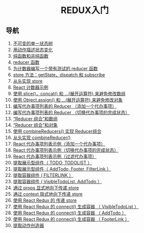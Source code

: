 <h1 align="center">REDUX入门</h1>

## 导航
1. <a href="v0.0.2/1.md">不可变的单一状态树</a>
2. <a href="v0.0.2/2.md">用动作描述状态变化</a>
3. <a href="v0.0.2/3.md">纯函数和非纯函数</a>
4. <a href="v0.0.2/4.md">reducer 函数</a>
5. <a href="v0.0.2/5.md">为计数器编写一个带有测试的 reducer 函数</a>
6. <a href="v0.0.2/6.md">store 方法：getState，dispatch 和 subscribe</a>
7. <a href="v0.0.2/7.md">从头实现 store</a>
8. <a href="v0.0.2/8.md">React 计数器示例</a>
9. <a href="v0.0.2/9.md">使用 slice()，concat() 和 ...(展开运算符) 来避免修改数组</a>
10. <a href="v0.0.2/10.md">使用 Object.assign() 和  ...(展开运算符) 来避免修改对象</a>
11. <a href="v0.0.2/11.md">编写代办事项列表的 Reducer （添加一个代办事项）</a>
12. <a href="v0.0.2/12.md">编写代办事项列表的 Reducer （切换代办事项的完成状态）</a>
13. <a href="v0.0.2/13.md">“Reducer 组合”和数组</a>
14. <a href="v0.0.2/14.md">“Reducer 组合”和对象</a>
15. <a href="v0.0.2/15.md">使用 combineReducers() 实现 Reducer组合</a>
16. <a href="v0.0.2/16.md">从头实现 combineReducer() </a>
17. <a href="v0.0.2/17.md">React 代办事项列表示例（添加一个代办事项）</a>
18. <a href="v0.0.2/18.md">React 代办事项列表示例（切换代办事项的完成状态）</a>
19. <a href="v0.0.2/19.md">React 代办事项列表示例（过滤代办事项）</a>
20. <a href="v0.0.2/20.md">提取展示型组件（ TODO, TODOLIST ）</a>
21. <a href="v0.0.2/21.md">提取展示型组件（ AddTodo, Footer, FilterLink ）</a>
22. <a href="v0.0.2/22.md">提取容器组件 ( FILTERLINK ）</a>
23. <a href="v0.0.2/23.md">提取容器组件 ( VisibleTodoList, AddTodo ）</a>
24. <a href="v0.0.2/24.md">通过 props 显式地向下传递 store</a>
25. <a href="v0.0.2/25.md">通过 context 隐式地向下传递 store</a>
26. <a href="v0.0.2/26.md">使用 React Redux 的 <Provider> 传递 store</a>
27. <a href="v0.0.2/27.md">使用 React Redux 的 connect() 生成容器 （ VisibleTodoList ）</a>
28. <a href="v0.0.2/28.md">使用 React Redux 的 connect() 生成容器 （ AddTodo ）</a>
29. <a href="v0.0.2/29.md">使用 React Redux 的 connect() 生成容器 （ FooterLink ）</a>
30. <a href="v0.0.2/30.md">提取动作创造器</a>
